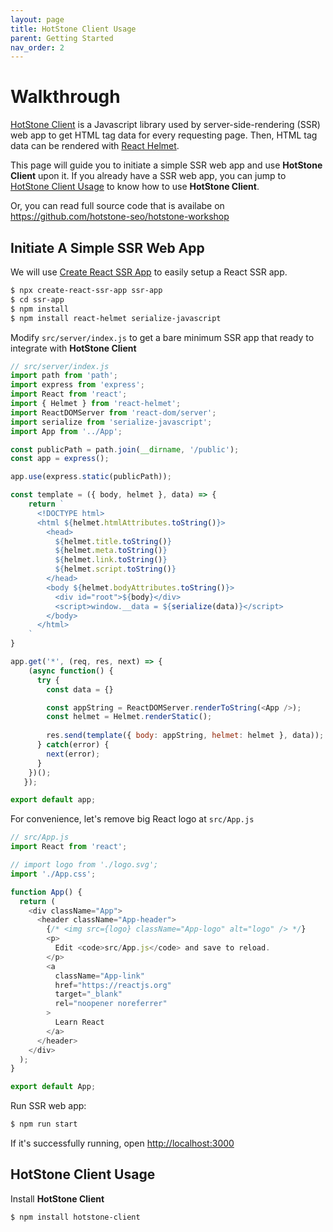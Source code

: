 ```yaml
---
layout: page
title: HotStone Client Usage
parent: Getting Started
nav_order: 2
---
```


# Walkthrough

[HotStone Client](https://www.npmjs.com/package/hotstone-client) is a Javascript library used by server-side-rendering (SSR) web app to get HTML tag data for every requesting page.
Then, HTML tag data can be rendered with [React Helmet](https://github.com/nfl/react-helmet).

This page will guide you to initiate a simple SSR web app and use **HotStone Client** upon it.
If you already have a SSR web app, you can jump to [HotStone Client Usage](#hotstone-client-usage) to know how to use **HotStone Client**.

Or, you can read full source code that is availabe on <https://github.com/hotstone-seo/hotstone-workshop>

## Initiate A Simple SSR Web App

We will use [Create React SSR App](https://create-react-ssr-app.dev/) to easily setup a React SSR app.

```bash
$ npx create-react-ssr-app ssr-app
$ cd ssr-app
$ npm install
$ npm install react-helmet serialize-javascript
```

Modify `src/server/index.js` to get a bare minimum SSR app that ready to integrate with **HotStone Client**

```js
// src/server/index.js
import path from 'path';
import express from 'express';
import React from 'react';
import { Helmet } from 'react-helmet';
import ReactDOMServer from 'react-dom/server';
import serialize from 'serialize-javascript';
import App from '../App';

const publicPath = path.join(__dirname, '/public');
const app = express();

app.use(express.static(publicPath));

const template = ({ body, helmet }, data) => {
    return `
      <!DOCTYPE html>
      <html ${helmet.htmlAttributes.toString()}>
        <head>
          ${helmet.title.toString()}
          ${helmet.meta.toString()}
          ${helmet.link.toString()}
          ${helmet.script.toString()}
        </head>
        <body ${helmet.bodyAttributes.toString()}>
          <div id="root">${body}</div>
          <script>window.__data = ${serialize(data)}</script>
        </body>
      </html>
    `
}

app.get('*', (req, res, next) => {
    (async function() {
      try {
        const data = {}

        const appString = ReactDOMServer.renderToString(<App />);
        const helmet = Helmet.renderStatic();
   
        res.send(template({ body: appString, helmet: helmet }, data));
      } catch(error) {
        next(error);
      }
    })();
   });

export default app;
```

For convenience, let's remove big React logo at `src/App.js`

```javascript
// src/App.js
import React from 'react';

// import logo from './logo.svg';
import './App.css';

function App() {
  return (
    <div className="App">
      <header className="App-header">
        {/* <img src={logo} className="App-logo" alt="logo" /> */}
        <p>
          Edit <code>src/App.js</code> and save to reload.
        </p>
        <a
          className="App-link"
          href="https://reactjs.org"
          target="_blank"
          rel="noopener noreferrer"
        >
          Learn React
        </a>
      </header>
    </div>
  );
}

export default App;
```

Run SSR web app:

```bash
$ npm run start
```

If it's successfully running, open <http://localhost:3000>

## HotStone Client Usage

Install **HotStone Client**

```bash
$ npm install hotstone-client
```
